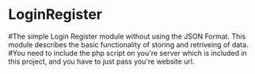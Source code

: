 # LoginRegister
#The simple Login Register module without using the JSON Format. This module describes the basic functionality of storing and retriveing of data.
#You need to include the php script on you're server which is included in this project, and you have to just pass you're website url.
